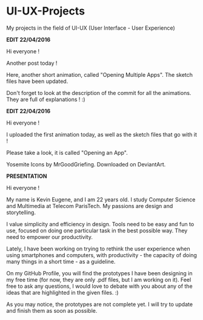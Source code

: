 # UI-UX-Projects
My projects in the field of UI-UX (User Interface - User Experience)

****EDIT 22/04/2016****

Hi everyone ! 

Another post today !

Here, another short animation, called "Opening Multiple Apps". The sketch files have been updated.

Don't forget to look at the description of the commit for all the animations. They are full of explanations ! :)

****EDIT 22/04/2016****

Hi everyone ! 

I uploaded the first animation today, as well as the sketch files that go with it !

Please take a look, it is called "Opening an App".

Yosemite Icons by MrGoodGriefing. Downloaded on DeviantArt.

****PRESENTATION****

Hi everyone ! 

My name is Kevin Eugene, and I am 22 years old. I study Computer Science and Multimedia at Telecom ParisTech. My passions are design and storytelling.

I value simplicity and efficiency in design. Tools need to be easy and fun to use, focused on doing one particular task in the best possible way. They need to empower our productivity.

Lately, I have been working on trying to rethink the user experience when using smartphones and computers, with productivity - the capacity of doing many things in a short time - as a guideline.

On my GitHub Profile, you will find the prototypes I have been designing in my free time (for now, they are only .pdf files, but I am working on it). Feel free to ask any questions, I would love to debate with you about any of the ideas that are highlighted in the given files. :)

As you may notice, the prototypes are not complete yet. I will try to update and finish them as soon as possible.
